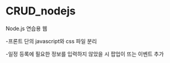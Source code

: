 # CRUD_nodejs
Node.js 연습용 웹

-프론트 단의 javascript와 css 파일 분리


-일정 등록에 필요한 정보를 입력하지 않았을 시 팝업이 뜨는 이벤트 추가
